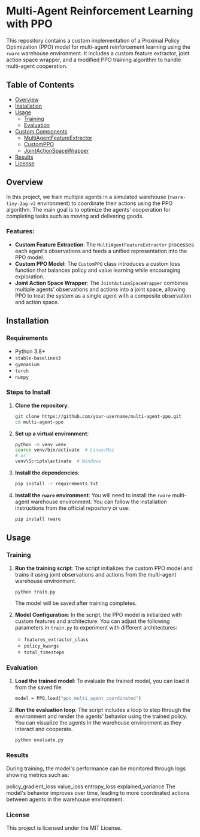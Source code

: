 # Multi-Agent Reinforcement Learning with PPO

This repository contains a custom implementation of a Proximal Policy Optimization (PPO) model for multi-agent reinforcement learning using the `rware` warehouse environment. It includes a custom feature extractor, joint action space wrapper, and a modified PPO training algorithm to handle multi-agent cooperation.

## Table of Contents
- [Overview](#overview)
- [Installation](#installation)
- [Usage](#usage)
  - [Training](#training)
  - [Evaluation](#evaluation)
- [Custom Components](#custom-components)
  - [MultiAgentFeatureExtractor](#multiagentfeatureextractor)
  - [CustomPPO](#customppo)
  - [JointActionSpaceWrapper](#jointactionspacewrapper)
- [Results](#results)
- [License](#license)

## Overview

In this project, we train multiple agents in a simulated warehouse (`rware-tiny-2ag-v2` environment) to coordinate their actions using the PPO algorithm. The main goal is to optimize the agents' cooperation for completing tasks such as moving and delivering goods.

### Features:
- **Custom Feature Extraction**: The `MultiAgentFeatureExtractor` processes each agent's observations and feeds a unified representation into the PPO model.
- **Custom PPO Model**: The `CustomPPO` class introduces a custom loss function that balances policy and value learning while encouraging exploration.
- **Joint Action Space Wrapper**: The `JointActionSpaceWrapper` combines multiple agents' observations and actions into a joint space, allowing PPO to treat the system as a single agent with a composite observation and action space.

## Installation

### Requirements

- Python 3.8+
- `stable-baselines3`
- `gymnasium`
- `torch`
- `numpy`

### Steps to Install

1. **Clone the repository**:
    ```bash
    git clone https://github.com/your-username/multi-agent-ppo.git
    cd multi-agent-ppo
    ```

2. **Set up a virtual environment**:
    ```bash
    python -m venv venv
    source venv/bin/activate  # Linux/Mac
    # or
    venv\Scripts\activate  # Windows
    ```

3. **Install the dependencies**:
    ```bash
    pip install -r requirements.txt
    ```

4. **Install the `rware` environment**:
    You will need to install the `rware` multi-agent warehouse environment. You can follow the installation instructions from the official repository or use:
    ```bash
    pip install rware
    ```

## Usage

### Training

1. **Run the training script**:
    The script initializes the custom PPO model and trains it using joint observations and actions from the multi-agent warehouse environment.

    ```bash
    python train.py
    ```

    The model will be saved after training completes.

2. **Model Configuration**:
    In the script, the PPO model is initialized with custom features and architecture. You can adjust the following parameters in `train.py` to experiment with different architectures:
    - `features_extractor_class`
    - `policy_kwargs`
    - `total_timesteps`

### Evaluation

1. **Load the trained model**:
    To evaluate the trained model, you can load it from the saved file:

    ```bash
    model = PPO.load("ppo_multi_agent_coordinated")
    ```

2. **Run the evaluation loop**:
    The script includes a loop to step through the environment and render the agents' behavior using the trained policy. You can visualize the agents in the warehouse environment as they interact and cooperate.

    ```bash
    python evaluate.py
    ```

### Results
During training, the model's performance can be monitored through logs showing metrics such as:

policy_gradient_loss
value_loss
entropy_loss
explained_variance
The model's behavior improves over time, leading to more coordinated actions between agents in the warehouse environment.

### License
This project is licensed under the MIT License.

